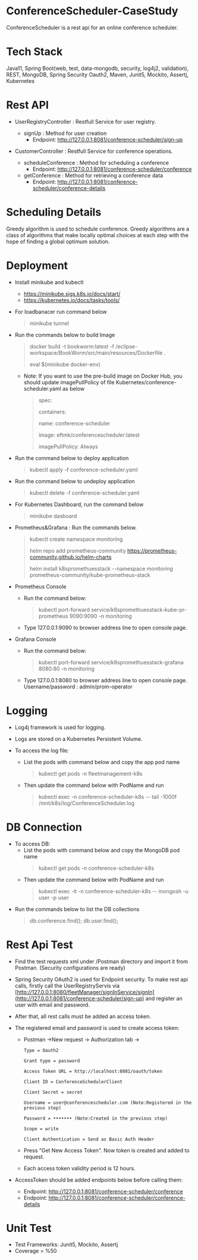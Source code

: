 # ConferenceScheduler-CaseStudy

ConferenceScheduler is a rest api for an online conference scheduler.

# Tech Stack

Java11, Spring Boot(web, test, data-mongodb, security, log4j2, validation), REST, MongoDB, Spring Security Oauth2, Maven, Junit5, Mockito, Assertj, Kubernetes

# Rest API

- UserRegistryController : Restfull Service for user registry.
  - signUp : Method for user creation
    - Endpoint: http://127.0.0.1:8081/conference-scheduler/sign-up

- CustomerController : Restfull Service for conference operations.
  - scheduleConference : Method for scheduling a conference
    - Endpoint: http://127.0.0.1:8081/conference-scheduler/conference
  - getConference : Method for retrieving a conference data
    - Endpoint: http://127.0.0.1:8081/conference-scheduler/conference-details 

# Scheduling Details
Greedy algorithm is used to schedule conference. Greedy algorithms are a class of algorithms that make locally optimal choices at each step with the hope of finding a global optimum solution. 

# Deployment

- Install minikube and kubectl

  - https://minikube.sigs.k8s.io/docs/start/
  - https://kubernetes.io/docs/tasks/tools/

- For loadbanacer run command below

  > minikube tunnel

- Run the commands below to build Image

  >docker build -t bookworm:latest -f /eclipse-workspace/BookWorm/src/main/resources/Dockerfile .
  >
  >eval $(minikube docker-env)

  - Note: If you want to use the pre-build image on Docker Hub, you should update imagePullPolicy of file Kubernetes/conference-scheduler.yaml as below
     >spec:
     >
     > containers:
     >
     > name: conference-scheduler
     >   
     >   image: eftmk/conferencescheduler:latest
     >   
     >   imagePullPolicy: Always
        
- Run the command below to deploy application

  >kubectl apply -f conference-scheduler.yaml

- Run the command below to undeploy application

  >kubectl delete -f conference-scheduler.yaml
  
- For Kubernetes Dashboard, run the command below

  >minikube dasboard

- Prometheus&Grafana : Run the commands below. 

  >kubectl create namespace monitoring
  >
  >helm repo add prometheus-community https://prometheus-community.github.io/helm-charts
  >
  >helm install k8spromethuesstack --namespace monitoring prometheus-community/kube-prometheus-stack

- Prometheus Console
  - Run the command below:
    >kubectl port-forward service/k8spromethuesstack-kube-pr-prometheus  9090:9090 -n monitoring

  - Type 127.0.0.1:9090 to browser address line to open console page.
     
- Grafana Console
  - Run the command below:
    >kubectl port-forward service/k8spromethuesstack-grafana 8080:80 -n monitoring 

  - Type 127.0.0.1:8080 to browser address line to open console page. Username/password : admin/prom-operator
 
# Logging
- Log4j framework is used for logging.

- Logs are stored on a  Kubernetes Persistent Volume.

- To access the log file: 
  - List the pods with command below and copy the app pod name
    >kubectl get pods -n fleetmanagement-k8s
  - Then update the command below with PodName and run
    >kubectl exec <AppPodName> -n conference-scheduler-k8s -- tail -1000f /mnt/k8s/log/ConferenceScheduler.log

# DB Connection
- To access DB:
    - List the pods with command below and copy the MongoDB pod name
      >kubectl get pods -n conference-scheduler-k8s
    - Then update the command below with PodName and run
      >kubectl exec -it <MongDBPodName>-n conference-scheduler-k8s -- mongosh -u user -p user
- Run the commands below to list the DB collections
    >db.conference.find();
    >db.user.find();

# Rest Api Test
-  Find the test requests xml under /Postman directory and import it from Postman. (Security configurations are ready)

- Spring Security OAuth2 is used for Endpoint security. To make rest api calls, firstly call the UserRegistryServis via [http://127.0.0.1:8080/fleetManager/signInService/signIn](http://127.0.0.1:8081/conference-scheduler/sign-up) and register an user with email and password.

- After that, all rest calls must be added an access token.
  
- The registered email and password is used to create access token:
  - Postman ->New request -> Authorization tab ->

        Type = Oauth2
    
        Grant type = password
    
        Access Token URL = http://localhost:8081/oauth/token
    
        Client ID = ConferenceSchedulerClient
    
        Client Secret = secret
    
        Username = user@conferencescheduler.com (Note:Registered in the previous step)
    
        Password = ••••••• (Note:Created in the previous step)
    
        Scope = write
    
        Client Authentication = Send as Basic Auth Header
    
  - Press "Get New Access Token". Now token is created and added to request.
  - Each access token validity period is 12 hours.

- AccessToken should be added endpoints below before calling them:
    - Endpoint: http://127.0.0.1:8081/conference-scheduler/conference
    - Endpoint: http://127.0.0.1:8081/conference-scheduler/conference-details 

# Unit Test
- Test Frameworks: Junit5, Mockito, Assertj 
- Coverage = %50
